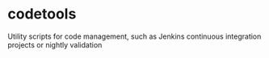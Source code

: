 # codetools
Utility scripts for code management, such as Jenkins 
continuous integration projects or nightly validation


